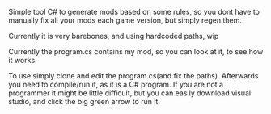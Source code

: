 Simple tool C# to generate mods based on some rules, so you dont have to manually fix all your mods each game version, but simply regen them.

Currently it is very barebones, and using hardcoded paths, wip

Currently the program.cs contains my mod, so you can look at it, to see how it works.

To use simply clone and edit the program.cs(and fix the paths).
Afterwards you need to compile/run it, as it is a C# program.
If you are not a programmer it might be little difficult, but you can easily download visual studio, and click the big green arrow to run it.
